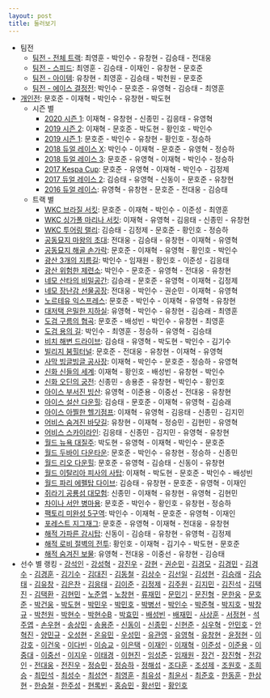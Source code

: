 ```yaml
---
layout: post
title: 둘러보기
---
```

- 팀전
    - [팀전 - 전체 트랙](../team-full): 최영훈 - 박인수 - 유창현 - 김승태 - 전대웅
    - [팀전 - 스피드](../team-speed): 최영훈 - 김승태 - 이재인 - 유창현 - 문호준
    - [팀전 - 아이템](../team-item): 유창현 - 최영훈 - 김승태 - 박천원 - 문호준
    - [팀전 - 에이스 결정전](../team-ace): 박인수 - 문호준 - 유영혁 - 김승태 - 최영훈
- [개인전](../singles-full): 문호준 - 이재혁 - 박인수 - 유창현 - 박도현
    - 시즌 별
        - [2020 시즌 1](../singles-s2020_1): 이재혁 - 유창현 - 신종민 - 김응태 - 유영혁
        - [2019 시즌 2](../singles-s2019_2): 이재혁 - 문호준 - 박도현 - 황인호 - 박인수
        - [2019 시즌 1](../singles-s2019_1): 문호준 - 박인수 - 유창현 - 황인호 - 정승하
        - [2018 듀얼 레이스 X](../singles-s2018_2): 박인수 - 이재혁 - 문호준 - 유영혁 - 정승하
        - [2018 듀얼 레이스 3](../singles-s2018_1): 문호준 - 유영혁 - 이재혁 - 박인수 - 정승하
        - [2017 Kespa Cup](../singles-s2017_2): 문호준 - 유영혁 - 이재혁 - 박인수 - 김정제
        - [2017 듀얼 레이스 2](../singles-s2017_1): 김승태 - 유영혁 - 신동이 - 문호준 - 유창현
        - [2016 듀얼 레이스](../singles-s2016_1): 유영혁 - 유창현 - 문호준 - 전대웅 - 김승태
    - 트랙 별
        - [WKC 브라질 서킷](../brazil): 문호준 - 이재혁 - 박인수 - 이준성 - 최영훈
        - [WKC 싱가폴 마리나 서킷](../singapore): 이재혁 - 유영혁 - 김응태 - 신종민 - 유창현
        - [WKC 투어링 랠리](../rally): 김승태 - 김정제 - 문호준 - 황인호 - 정승하
        - [공동묘지 마왕의 초대](../mawang): 전대웅 - 김승태 - 유창현 - 이재혁 - 유영혁
        - [공동묘지 해골 손가락](../haeson): 문호준 - 이재혁 - 유영혁 - 황인호 - 박인수
        - [광산 3개의 지름길](../gwangsamji): 박인수 - 임재원 - 황인호 - 이준성 - 김응태
        - [광산 위험한 제련소](../jeryeonso): 박인수 - 문호준 - 유영혁 - 전대웅 - 유창현
        - [네모 산타의 비밀공간](../santa): 김승래 - 문호준 - 유영혁 - 이재혁 - 김정제
        - [네모 장난감 선물공장](../present): 전대웅 - 박인수 - 권순민 - 이재혁 - 유영혁
        - [노르테유 익스프레스](../noex): 문호준 - 박인수 - 이재혁 - 유영혁 - 유창현
        - [대저택 은밀한 지하실](../jeotaek): 유영혁 - 박인수 - 유창현 - 김승래 - 최영훈
        - [도검 구름의 협곡](../hyupgog): 문호준 - 배성빈 - 박인수 - 유창현 - 최영훈
        - [도검 용의 길](../daagon): 박인수 - 최영훈 - 정승하 - 유영혁 - 김승태
        - [비치 해변 드라이브](../haebyun): 김승태 - 유영혁 - 박도현 - 박인수 - 김기수
        - [빌리지 붐힐터널](../boomhill): 문호준 - 전대웅 - 유창현 - 이재혁 - 유영혁
        - [사막 빙글빙글 공사장](../sabing): 이재혁 - 박인수 - 문호준 - 정승하 - 유영혁
        - [신화 신들의 세계](../shinsegye): 이재혁 - 황인호 - 배성빈 - 유창현 - 박인수
        - [신화 오딘의 궁전](../odin): 신종민 - 송용준 - 유창현 - 박인수 - 황인호
        - [아이스 부서진 빙산](../boobing): 유영혁 - 이준용 - 이중선 - 전대웅 - 유창현
        - [아이스 설산 다운힐](../seolsan): 김승태 - 문호준 - 이재혁 - 유영혁 - 김승래
        - [아이스 아찔한 헬기점프](../heli): 이재혁 - 유영혁 - 김응태 - 신종민 - 김지민
        - [어비스 숨겨진 바닷길](../hiddenoceanroad): 유창현 - 이재혁 - 정승민 - 김현민 - 유영혁
        - [어비스 스카이라인](../skyline): 김응태 - 신종민 - 김지민 - 유영혁 - 유창현
        - [월드 뉴욕 대질주](../newyork): 박도현 - 유영혁 - 이재혁 - 박인수 - 문호준
        - [월드 두바이 다운타운](../dubai): 문호준 - 박인수 - 유창현 - 정승하 - 신종민
        - [월드 리오 다운힐](../rio): 문호준 - 유영혁 - 김승태 - 신동이 - 유창현
        - [월드 이탈리아 피사의 사탑](../pizza): 이재혁 - 박도현 - 문호준 - 박인수 - 배성빈
        - [월드 파리 에펠탑 다이브](../eifel): 김승태 - 유창현 - 문호준 - 유영혁 - 이재인
        - [쥐라기 공룡섬 대모험](../dinoisland): 신종민 - 이재혁 - 유창현 - 유영혁 - 김현민
        - [차이나 서안 병마용](../byeongma): 문호준 - 박인수 - 황인호 - 유창현 - 정승하
        - [팩토리 미완성 5구역](../district5): 박인수 - 이재혁 - 문호준 - 유영혁 - 이재인
        - [포레스트 지그재그](../zigzag): 문호준 - 유영혁 - 이재혁 - 전대웅 - 유창현
        - [해적 가파른 감시탑](../gamshi): 신동이 - 김승태 - 유창현 - 유영혁 - 김정제
        - [해적 로비 절벽의 전투](../lobby): 황인호 - 이재혁 - 김기수 - 박도현 - 문호준
        - [해적 숨겨진 보물](../haesumbo): 유영혁 - 전대웅 - 이중선 - 유창현 - 김승태
- 선수 별 랭킹
        - [강석인](../gangseokin)
        - [강성혁](../gangseonghyeok)
        - [강진우](../gangjinwu)
        - [강현](../ganghyeon)
        - [권순민](../gweonsoonmin)
        - [김경모](../gimgyeongmo)
        - [김경민](../gimgyeongmin)
        - [김경수](../gimgyeongsu)
        - [김경훈](../gimgyeonghun)
        - [김기수](../gimgisu)
        - [김대진](../gimdaejin)
        - [김동철](../gimdongcheol)
        - [김상수](../gimsangsu)
        - [김선일](../gimseonil)
        - [김성현](../gimseonghyeon)
        - [김승래](../gimseungrae)
        - [김승태](../gimseungtae)
        - [김유창](../gimyuchang)
        - [김은찬](../gimeunchan)
        - [김응태](../gimeungtae)
        - [김이준](../gimijun)
        - [김정제](../gimjeongje)
        - [김주원](../gimjuwon)
        - [김지민](../gimjimin)
        - [김진석](../gimjinseok)
        - [김택진](../gimtaekjin)
        - [김택환](../gimtaekhwan)
        - [김현민](../gimhyunmin)
        - [노준엽](../nojunyeob)
        - [노창현](../nochanghyeon)
        - [류재민](../ryujaemin)
        - [문민기](../munmingi)
        - [문진형](../munjinhyeong)
        - [문한웅](../munhanung)
        - [문호준](../munhojun)
        - [박건웅](../bakgeonung)
        - [박도현](../bakdohyeon)
        - [박민우](../bakminu)
        - [박민호](../bakminho)
        - [박병선](../bakbyeongseon)
        - [박인수](../bakinsu)
        - [박준혁](../bakjunhyeok)
        - [박지호](../bakjiho)
        - [박창규](../bakchanggyu)
        - [박천원](../bakcheonwon)
        - [박현수](../bakhyeonsu)
        - [박현수B](../bakhyeonsu-b)
        - [박효민](../bakhyomin)
        - [배성빈](../baeseongbin)
        - [배재민](../baejaemin)
        - [사상훈](../sasanghun)
        - [서정현](../seojeonghyeon)
        - [석주엽](../seokjuyeob)
        - [손우현](../sonuhyeon)
        - [송상민](../songsangmin)
        - [송용준](../songyongjun)
        - [신동이](../shindongi)
        - [신종민](../shinjongmin)
        - [신현준](../shinhyeonjun)
        - [심우혁](../shimuhyeok)
        - [안민호](../anminho)
        - [안혁진](../anhyeokjin)
        - [양민규](../yangmingyu)
        - [오성현](../oseonghyeon)
        - [온유민](../onyumin)
        - [우성민](../useongmin)
        - [유관영](../yugwanyeong)
        - [유영혁](../yuyeonghyeok)
        - [유창현](../yuchanghyeon)
        - [윤정현](../yunjeonghyeon)
        - [이강호](../igangho)
        - [이건욱](../igeonuk)
        - [이다빈](../idabin)
        - [이승교](../iseunggyo)
        - [이은택](../ieuntaek)
        - [이재인](../ijaein)
        - [이재혁](../ijaehyeok)
        - [이준성](../ijunseong)
        - [이준용](../ijunyong)
        - [이중대](../ijungdae)
        - [이중선](../ijungseon)
        - [이지우](../ijiu)
        - [이태경](../itaegyoeng)
        - [이현진](../ihyeonjin)
        - [임성준](../imseongjun)
        - [임재원](../imjaewon)
        - [장건](../janggeon)
        - [장진형](../jangjinhyeong)
        - [전강인](../jeongangin)
        - [전대웅](../jeondaewoong)
        - [전진우](../jeonjinwoo)
        - [정승민](../jeongseungmin)
        - [정승하](../jeongseungha)
        - [정해섭](../jeonghaeseop)
        - [조다훈](../jodahun)
        - [조성제](../joseongje)
        - [조원호](../jowonho)
        - [조희승](../joheeseung)
        - [최민석](../choiminseok)
        - [최성수](../choiseongsu)
        - [최성연](../choiseongyeon)
        - [최영훈](../choiyeonghun)
        - [최유성](../choiyuseong)
        - [최윤서](../choiyunseo)
        - [최준호](../choijunho)
        - [한동훈](../handonghun)
        - [한상현](../hansanghyeon)
        - [한승철](../hanseungcheol)
        - [한주성](../hanjuseong)
        - [현록빈](../hyeonrokbin)
        - [홍승민](../hongseungmin)
        - [황선민](../hwangseongmin)
        - [황인호](../hwanginho)
